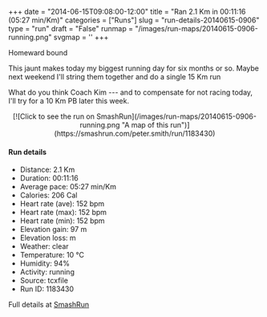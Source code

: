 +++
date = "2014-06-15T09:08:00-12:00"
title = "Ran 2.1 Km in 00:11:16 (05:27 min/Km)"
categories = ["Runs"]
slug = "run-details-20140615-0906"
type = "run"
draft = "False"
runmap = "/images/run-maps/20140615-0906-running.png"
svgmap = '<polyline points="79 0, 79 0, 80 0, 80 1, 81 2, 81 3, 82 4, 82 5, 82 6, 83 7, 83 8, 84 8, 85 9, 85 10, 86 10, 87 11, 89 12, 90 13, 90 14, 90 15, 90 17, 90 18, 89 19, 89 20, 88 21, 88 21, 85 22, 81 26, 78 29, 76 31, 74 32, 73 33, 72 34, 70 36, 69 37, 67 38, 66 39, 65 40, 63 41, 61 44, 61 45, 58 46, 57 47, 56 48, 55 49, 54 50, 53 51, 52 53, 51 54, 50 55, 49 55, 49 56, 47 58, 46 58, 46 58, 45 59, 45 60, 44 61, 43 62, 42 63, 41 63, 40 65, 38 66, 35 69, 34 69, 33 70, 32 71, 31 73, 30 73, 29 74, 28 76, 26 77, 24 79, 23 80, 21 81, 21 82, 21 83, 20 84, 20 85, 19 85, 18 86, 18 87, 16 91, 15 92, 14 94, 12 97, 12 98, 11 99, 11 100">'
+++

Homeward bound 

This jaunt makes today my biggest running day for six months or so. Maybe next weekend I'll string them together and do a single 15 Km run

What do you think Coach Kim --- and to compensate for not racing today, I'll try for a 10 Km PB later this week. 



<!--more-->

<center>
[![Click to see the run on SmashRun](/images/run-maps/20140615-0906-running.png "A map of this run")](https://smashrun.com/peter.smith/run/1183430)
</center>

#### Run details

* Distance: 2.1 Km
* Duration: 00:11:16
* Average pace: 05:27 min/Km
* Calories: 206 Cal
* Heart rate (ave): 152 bpm
* Heart rate (max): 152 bpm
* Heart rate (min): 152 bpm
* Elevation gain: 97 m
* Elevation loss:  m
* Weather: clear
* Temperature: 10 &deg;C
* Humidity: 94%
* Activity: running
* Source: tcxfile
* Run ID: 1183430

Full details at [SmashRun](https://smashrun.com/peter.smith/run/1183430)